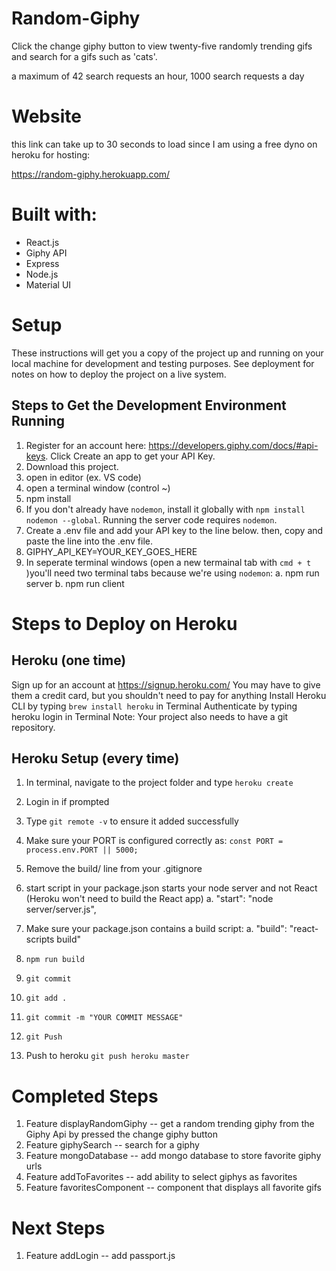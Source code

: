 # Random-Giphy

Click the change giphy button to view twenty-five randomly trending gifs
and search for a gifs such as 'cats'.

a maximum of 42 search requests an hour, 1000 search requests a day 

# Website

this link can take up to 30 seconds to load since I am using a free dyno on heroku for hosting:

https://random-giphy.herokuapp.com/

# Built with:
* React.js
* Giphy API
* Express
* Node.js
* Material UI


# Setup

These instructions will get you a copy of the project up and running on your local machine for development and testing purposes. See deployment for notes on how to deploy the project on a live system.

## Steps to Get the Development Environment Running
1. Register for an account here: https://developers.giphy.com/docs/#api-keys. Click Create an app to get your API Key. 
2. Download this project.
3. open in editor (ex. VS code)
4. open a terminal window (control ~)
5. npm install
6. If you don't already have `nodemon`, install it globally with `npm install nodemon --global`.
Running the server code requires `nodemon`. 
7. Create a .env file and add your API key to the line below. then, copy and paste the line into the .env file.
8. GIPHY_API_KEY=YOUR_KEY_GOES_HERE
9. In seperate terminal windows (open a new termainal tab with `cmd + t` )you'll need two terminal tabs because we're using `nodemon`:
    a. npm run server
    b. npm run client

# Steps to Deploy on Heroku

## Heroku (one time)
Sign up for an account at https://signup.heroku.com/
You may have to give them a credit card, but you shouldn't need to pay for anything
Install Heroku CLI by typing `brew install heroku` in Terminal
Authenticate by typing heroku login in Terminal
Note: Your project also needs to have a git repository.

## Heroku Setup (every time)
1. In terminal, navigate to the project folder and type `heroku create`
2. Login in if prompted
3. Type `git remote -v` to ensure it added successfully
4. Make sure your PORT is configured correctly as: `const PORT = process.env.PORT || 5000;`


1. Remove the build/ line from your .gitignore 
2. start script in your package.json starts your node server and not React (Heroku won't need to build the React app)
    a. "start": "node server/server.js",
3. Make sure your package.json contains a build script:
    a. "build": "react-scripts build"
4. `npm run build`
5. `git commit`
6. `git add .` 
7. `git commit -m "YOUR COMMIT MESSAGE"`
8. `git Push`
9. Push to heroku `git push heroku master`

# Completed Steps
1. Feature displayRandomGiphy -- get a random trending giphy from the Giphy Api by pressed the change giphy button
2. Feature giphySearch -- search for a giphy 
3. Feature mongoDatabase -- add mongo database to store favorite giphy urls
4. Feature addToFavorites -- add ability to select giphys as favorites
5. Feature favoritesComponent -- component that displays all favorite gifs 

# Next Steps
1. Feature addLogin -- add passport.js 






